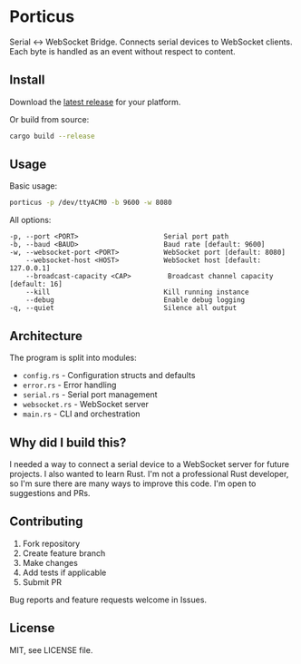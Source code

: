 # Porticus

Serial <-> WebSocket Bridge. Connects serial devices to WebSocket clients. Each byte is handled as an event without respect to content.

## Install

Download the [latest release](https://github.com/datagoboom/porticus/releases/latest) for your platform.

Or build from source:
```bash
cargo build --release
```

## Usage

Basic usage:
```bash 
porticus -p /dev/ttyACM0 -b 9600 -w 8080
```

All options:
```
-p, --port <PORT>                     Serial port path
-b, --baud <BAUD>                     Baud rate [default: 9600]
-w, --websocket-port <PORT>           WebSocket port [default: 8080]
    --websocket-host <HOST>           WebSocket host [default: 127.0.0.1] 
    --broadcast-capacity <CAP>         Broadcast channel capacity [default: 16]
    --kill                            Kill running instance
    --debug                           Enable debug logging
-q, --quiet                           Silence all output
```

## Architecture

The program is split into modules:
- `config.rs` - Configuration structs and defaults
- `error.rs` - Error handling
- `serial.rs` - Serial port management 
- `websocket.rs` - WebSocket server
- `main.rs` - CLI and orchestration

## Why did I build this?

I needed a way to connect a serial device to a WebSocket server for future projects. I also wanted to learn Rust. I'm not a professional Rust developer, so I'm sure there are many ways to improve this code. I'm open to suggestions and PRs.

## Contributing

1. Fork repository
2. Create feature branch 
3. Make changes
4. Add tests if applicable
5. Submit PR

Bug reports and feature requests welcome in Issues.

## License

MIT, see LICENSE file.
